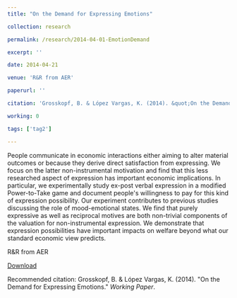 ```yaml
---
title: "On the Demand for Expressing Emotions"

collection: research

permalink: /research/2014-04-01-EmotionDemand

excerpt: ''

date: 2014-04-21

venue: 'R&R from AER'

paperurl: ''

citation: 'Grosskopf, B. & López Vargas, K. (2014). &quot;On the Demand for Expressing Emotions.&quot; <i>Working Paper</i>.'

working: 0

tags: ['tag2']

---
```


People communicate in economic interactions either aiming to alter material outcomes or because they derive direct satisfaction from expressing. We focus on the latter non-instrumental motivation and find that this less researched aspect of expression has important economic implications. In particular, we experimentally study ex-post verbal expression in a modified Power-to-Take game and document people's willingness to pay for this kind of expression possibility. Our experiment contributes to previous studies discussing the role of mood-emotional states. We find that purely expressive as well as reciprocal motives are both non-trivial components of the valuation for non-instrumental expression. We demonstrate that expression possibilities have important impacts on welfare beyond what our standard economic view predicts. 

R&R from AER

[Download]()

Recommended citation: Grosskopf, B. & López Vargas, K. (2014). &quot;On the Demand for Expressing Emotions.&quot; <i>Working Paper</i>.
